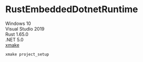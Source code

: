 # RustEmbeddedDotnetRuntime
 
Windows 10      
Visual Studio 2019      
Rust 1.65.0     
.NET 5.0        
[xmake](https://github.com/xmake-io/xmake)

```
xmake project_setup
```